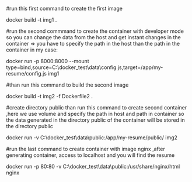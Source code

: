 #run this first command to create the first image 

docker build -t img1 .

#run the second commmand to create the container with developer mode so you can change the data from the host and get instant changes in the container => you have 
to specify the path in the host than the path in the container in my case:


docker run -p 8000:8000  --mount type=bind,source=C:\docker_test\data\config.js,target=/app/my-resume/config.js img1

#than run this command to build the second image 

docker build -t img2 -f Dockerfile2 .

#create directory public  than run this command to create second container ,here we use volume and specify the path in host and path in container so the data generated in the directory public of the container will be stored in the directory public


docker run -v C:\docker_test\data\public:/app/my-resume/public/ img2

#run the last command to create container with image nginx ,after generating container, access to localhost and you will find the resume

docker run -p 80:80 -v C:\docker_test\data\public:/usr/share/nginx/html nginx
